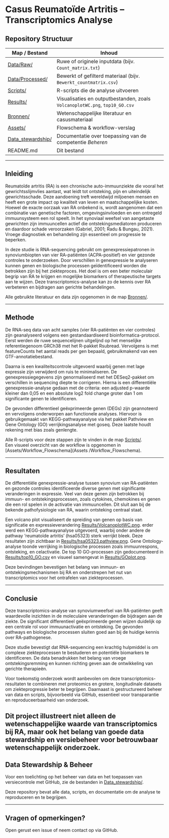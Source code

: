 # Casus Reumatoïde Artritis – Transcriptomics Analyse

## Repository Structuur

| Map / Bestand       | Inhoud                                                                                  |
|---------------------|------------------------------------------------------------------------------------------|
| [Data/Raw/](Data/Raw/)             | Ruwe of originele inputdata (bijv. `Count_matrix.txt`)                                      |
| [Data/Processed/](Data/Processed/) | Bewerkt of gefilterd materiaal (bijv. `Bewerkt_countmatrix.csv`)                            |
| [Scripts/](Scripts/)               | R-scripts die de analyse uitvoeren                                                          |
| [Results/](Results/)               | Visualisaties en outputbestanden, zoals `VolcanoplotWC.png`, `top10_GO.csv`                |
| [Bronnen/](Bronnen/)               | Wetenschappelijke literatuur en casusmateriaal                                              |
| [Assets/](Assets/)                 | Flowschema & workflow-verslag                                                               |
| [Data_stewardship/](Data_stewardship/) | Documentatie over toepassing van de competentie *Beheren*                               |
| README.md               | Dit bestand                                                                                 |

---

## Inleiding

Reumatoïde artritis (RA) is een chronische auto-immuunziekte die vooral het gewrichtsslijmvlies aantast, wat leidt tot ontsteking, pijn en uiteindelijk gewrichtsschade. Deze aandoening treft wereldwijd miljoenen mensen en heeft een grote impact op kwaliteit van leven en maatschappelijke kosten. Hoewel de exacte oorzaak van RA onbekend is, wordt aangenomen dat een combinatie van genetische factoren, omgevingsinvloeden en een ontregeld immuunsysteem een rol speelt. In het synoviaal weefsel van aangetaste gewrichten zijn immuuncellen actief die ontstekingsmediatoren produceren en daardoor schade veroorzaken (Gabriel, 2001; Radu & Bungau, 2021). Vroege diagnostiek en behandeling zijn essentieel om progressie te beperken.

In deze studie is RNA-sequencing gebruikt om genexpressiepatronen in synoviumbiopten van vier RA-patiënten (ACPA-positief) en vier gezonde controles te onderzoeken. Door verschillen in genexpressie te analyseren kunnen genen en biologische processen geïdentificeerd worden die betrokken zijn bij het ziekteproces. Het doel is om een beter moleculair begrip van RA te krijgen en mogelijke biomarkers of therapeutische targets aan te wijzen. Deze transcriptomics-analyse kan zo de kennis over RA verbeteren en bijdragen aan gerichte behandelingen.

Alle gebruikte literatuur en data zijn opgenomen in de map [Bronnen/](Bronnen/).

---

## Methode

De RNA-seq data van acht samples (vier RA-patiënten en vier controles) zijn geanalyseerd volgens een gestandaardiseerd bioinformatica-protocol. Eerst werden de ruwe sequencelijnen uitgelijnd op het menselijke referentiegenoom GRCh38 met het R-pakket Rsubread. Vervolgens is met featureCounts het aantal reads per gen bepaald, gebruikmakend van een GTF-annotatiebestand.

Daarna is een kwaliteitscontrole uitgevoerd waarbij genen met lage expressie zijn verwijderd om ruis te minimaliseren. De genexpressiegegevens zijn genormaliseerd met het DESeq2-pakket om verschillen in sequencing diepte te corrigeren. Hierna is een differentiële genexpressie-analyse gedaan met de criteria: een adjusted p-waarde kleiner dan 0,05 en een absolute log2 fold change groter dan 1 om significante genen te identificeren.

De gevonden differentieel geëxprimeerde genen (DEGs) zijn geannoteerd en vervolgens onderworpen aan functionele analyses. Hiervoor is gebruikgemaakt van KEGG-pathwayanalyse via het pakket Pathview en Gene Ontology (GO) verrijkingsanalyse met goseq. Deze laatste houdt rekening met bias zoals genlengte.

Alle R-scripts voor deze stappen zijn te vinden in de map [Scripts/](Scripts/).  
Een visueel overzicht van de workflow is opgenomen in [Assets/Workflow_Flowschema](Assets
/Workflow_Flowschema).

---

## Resultaten

De differentiële genexpressie-analyse tussen synovium van RA-patiënten en gezonde controles identificeerde diverse genen met significante veranderingen in expressie. Veel van deze genen zijn betrokken bij immuun- en ontstekingsprocessen, zoals cytokines, chemokines en genen die een rol spelen in de activatie van immuuncellen. Dit sluit aan bij de bekende pathofysiologie van RA, waarin ontsteking centraal staat.

Een volcano plot visualiseert de spreiding van genen op basis van significatie en expressieverandering [Results/VolcanoplotWC.png](Resultaten/Deseq2_results/Volcanoplot.png.png).
erder werd een KEGG-pathwayanalyse uitgevoerd, waarbij onder andere de pathway ‘reumatoïde artritis’ (hsa05323) sterk verrijkt bleek. Deze resultaten zijn zichtbaar in [Results/hsa05323.pathview.png](Resultaten/Pathway_analysis_results/hsa05323.pathview.png).
Gene Ontology-analyse toonde verrijking in biologische processen zoals immuunrespons, ontsteking, en celactivatie. De top 10 GO-processen zijn gedocumenteerd in [Results/top10_GO.csv](Resultaten/Pathway_analysis_results/GO_BP_resultaten.csv) en visueel samengevat in [Results/GOplot.png](Resultaten/Pathway_analysis_results/GO_plot_zoom_png.png).

Deze bevindingen bevestigen het belang van immuun- en ontstekingsmechanismen bij RA en onderstrepen het nut van transcriptomics voor het ontrafelen van ziekteprocessen.

---

## Conclusie

Deze transcriptomics-analyse van synoviumweefsel van RA-patiënten geeft waardevolle inzichten in de moleculaire veranderingen die bijdragen aan de ziekte. De significant differentieel geëxprimeerde genen wijzen duidelijk op een centrale rol voor immuunactivatie en ontsteking. De gevonden pathways en biologische processen sluiten goed aan bij de huidige kennis over RA-pathogenese.

Deze studie bevestigt dat RNA-sequencing een krachtig hulpmiddel is om complexe ziekteprocessen te bestuderen en potentiële biomarkers te identificeren. De data benadrukken het belang van vroege ontstekingsremming en kunnen richting geven aan de ontwikkeling van gerichte therapieën.

Voor toekomstig onderzoek wordt aanbevolen om deze transcriptomics-resultaten te combineren met proteomics en grotere, longitudinale datasets om ziekteprogressie beter te begrijpen. Daarnaast is gestructureerd beheer van data en scripts, bijvoorbeeld via GitHub, essentieel voor transparantie en reproduceerbaarheid van onderzoek.

Dit project illustreert niet alleen de wetenschappelijke waarde van transcriptomics bij RA, maar ook het belang van goede data stewardship en versiebeheer voor betrouwbaar wetenschappelijk onderzoek.
---

## Data Stewardship & Beheer

Voor een toelichting op het beheer van data en het toepassen van versiecontrole met GitHub, zie de bestanden in [Data_stewardship/](Data_stewardship/).

Deze repository bevat alle data, scripts, en documentatie om de analyse te reproduceren en te begrijpen.

---

## Vragen of opmerkingen?

Open gerust een issue of neem contact op via GitHub.
